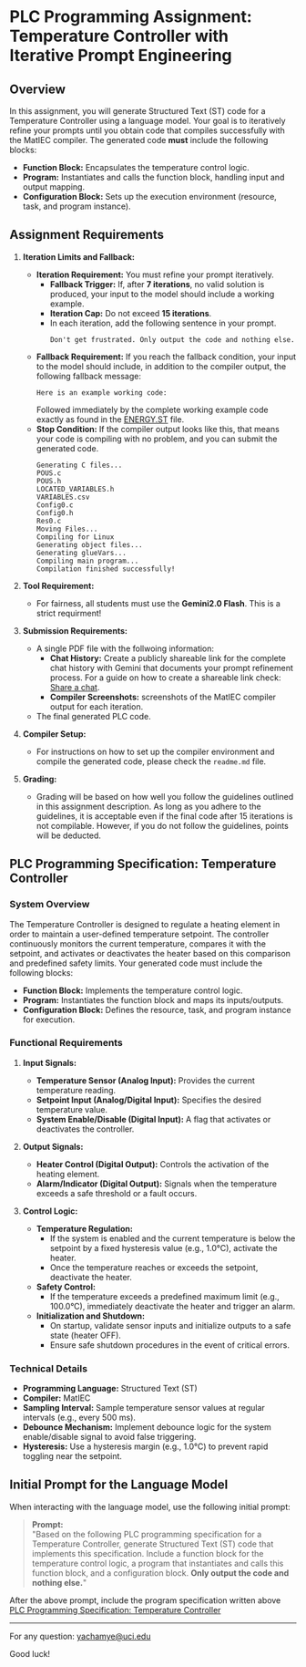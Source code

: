 # PLC Programming Assignment: Temperature Controller with Iterative Prompt Engineering

## Overview

In this assignment, you will generate Structured Text (ST) code for a Temperature Controller using a language model. Your goal is to iteratively refine your prompts until you obtain code that compiles successfully with the MatIEC compiler. The generated code **must** include the following blocks:

- **Function Block:** Encapsulates the temperature control logic.
- **Program:** Instantiates and calls the function block, handling input and output mapping.
- **Configuration Block:** Sets up the execution environment (resource, task, and program instance).

## Assignment Requirements

1. **Iteration Limits and Fallback:**
   - **Iteration Requirement:** You must refine your prompt iteratively.
     - **Fallback Trigger:** If, after **7 iterations**, no valid solution is produced, your input to the model should include a working example.
     - **Iteration Cap:** Do not exceed **15 iterations**.
     - In each iteration, add the following sentence in your prompt.
       ```
       Don't get frustrated. Only output the code and nothing else.
       ```
   - **Fallback Requirement:** If you reach the fallback condition, your input to the model should include, in addition to the compiler output, the following fallback message:
     ```
     Here is an example working code:
     ```
     Followed immediately by the complete working example code exactly as found in the [ENERGY.ST](st_files/ENERGY.ST) file.
   - **Stop Condition:** If the compiler output looks like this, that means your code is compiling with no problem, and you can submit the generated code.
        ```
        Generating C files...
        POUS.c
        POUS.h
        LOCATED_VARIABLES.h
        VARIABLES.csv
        Config0.c
        Config0.h
        Res0.c
        Moving Files...
        Compiling for Linux
        Generating object files...
        Generating glueVars...
        Compiling main program...
        Compilation finished successfully!
        ```

2. **Tool Requirement:**
   - For fairness, all students must use the **Gemini2.0 Flash**. This is a strict requirment!

3. **Submission Requirements:**
   - A single PDF file with the follwoing information:
      - **Chat History:** Create a publicly shareable link for the complete chat history with Gemini that documents your prompt refinement process. For a guide on how to create a shareable link check: [Share a chat](https://support.google.com/gemini/answer/13743730?).
      - **Compiler Screenshots:** screenshots of the MatIEC compiler output for each iteration.
   - The final generated PLC code.

5. **Compiler Setup:**
   - For instructions on how to set up the compiler environment and compile the generated code, please check the `readme.md` file.

6. **Grading:**
   - Grading will be based on how well you follow the guidelines outlined in this assignment description. As long as you adhere to the guidelines, it is acceptable even if the final code after 15 iterations is not compilable. However, if you do not follow the guidelines, points will be deducted.

## PLC Programming Specification: Temperature Controller

### System Overview
The Temperature Controller is designed to regulate a heating element in order to maintain a user-defined temperature setpoint. The controller continuously monitors the current temperature, compares it with the setpoint, and activates or deactivates the heater based on this comparison and predefined safety limits. Your generated code must include the following blocks:

- **Function Block:** Implements the temperature control logic.
- **Program:** Instantiates the function block and maps its inputs/outputs.
- **Configuration Block:** Defines the resource, task, and program instance for execution.

### Functional Requirements

1. **Input Signals:**
   - **Temperature Sensor (Analog Input):** Provides the current temperature reading.
   - **Setpoint Input (Analog/Digital Input):** Specifies the desired temperature value.
   - **System Enable/Disable (Digital Input):** A flag that activates or deactivates the controller.

2. **Output Signals:**
   - **Heater Control (Digital Output):** Controls the activation of the heating element.
   - **Alarm/Indicator (Digital Output):** Signals when the temperature exceeds a safe threshold or a fault occurs.

3. **Control Logic:**
   - **Temperature Regulation:**  
     - If the system is enabled and the current temperature is below the setpoint by a fixed hysteresis value (e.g., 1.0°C), activate the heater.
     - Once the temperature reaches or exceeds the setpoint, deactivate the heater.
   - **Safety Control:**  
     - If the temperature exceeds a predefined maximum limit (e.g., 100.0°C), immediately deactivate the heater and trigger an alarm.
   - **Initialization and Shutdown:**  
     - On startup, validate sensor inputs and initialize outputs to a safe state (heater OFF).
     - Ensure safe shutdown procedures in the event of critical errors.

### Technical Details

- **Programming Language:** Structured Text (ST)
- **Compiler:** MatIEC
- **Sampling Interval:** Sample temperature sensor values at regular intervals (e.g., every 500 ms).
- **Debounce Mechanism:** Implement debounce logic for the system enable/disable signal to avoid false triggering.
- **Hysteresis:** Use a hysteresis margin (e.g., 1.0°C) to prevent rapid toggling near the setpoint.

## Initial Prompt for the Language Model

When interacting with the language model, use the following initial prompt:

> **Prompt:**  
> "Based on the following PLC programming specification for a Temperature Controller, generate Structured Text (ST) code that implements this specification. Include a function block for the temperature control logic, a program that instantiates and calls this function block, and a configuration block. **Only output the code and nothing else.**"

After the above prompt, include the program specification written above [PLC Programming Specification: Temperature Controller](#plc-programming-specification-temperature-controller)

---

For any question: yachamye@uci.edu

Good luck!
